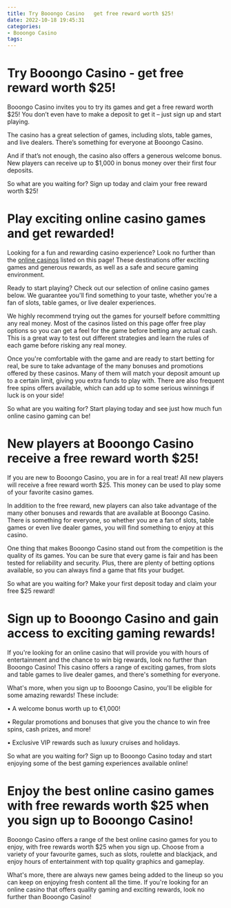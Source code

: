 ```yaml
---
title: Try Booongo Casino   get free reward worth $25!
date: 2022-10-18 19:45:31
categories:
- Booongo Casino
tags:
---
```



#  Try Booongo Casino - get free reward worth $25!

Booongo Casino invites you to try its games and get a free reward worth $25! You don’t even have to make a deposit to get it – just sign up and start playing.

The casino has a great selection of games, including slots, table games, and live dealers. There’s something for everyone at Booongo Casino.

And if that’s not enough, the casino also offers a generous welcome bonus. New players can receive up to $1,000 in bonus money over their first four deposits.

So what are you waiting for? Sign up today and claim your free reward worth $25!

#  Play exciting online casino games and get rewarded!

Looking for a fun and rewarding casino experience? Look no further than the [online casinos][1] listed on this page! These destinations offer exciting games and generous rewards, as well as a safe and secure gaming environment.

Ready to start playing? Check out our selection of online casino games below. We guarantee you'll find something to your taste, whether you're a fan of slots, table games, or live dealer experiences.

We highly recommend trying out the games for yourself before committing any real money. Most of the casinos listed on this page offer free play options so you can get a feel for the game before betting any actual cash. This is a great way to test out different strategies and learn the rules of each game before risking any real money.

Once you're comfortable with the game and are ready to start betting for real, be sure to take advantage of the many bonuses and promotions offered by these casinos. Many of them will match your deposit amount up to a certain limit, giving you extra funds to play with. There are also frequent free spins offers available, which can add up to some serious winnings if luck is on your side!

So what are you waiting for? Start playing today and see just how much fun online casino gaming can be!

[1]: https://www.casinoguardian.co/online-casinos

#  New players at Booongo Casino receive a free reward worth $25!

If you are new to Booongo Casino, you are in for a real treat! All new players will receive a free reward worth $25. This money can be used to play some of your favorite casino games.

In addition to the free reward, new players can also take advantage of the many other bonuses and rewards that are available at Booongo Casino. There is something for everyone, so whether you are a fan of slots, table games or even live dealer games, you will find something to enjoy at this casino.

One thing that makes Booongo Casino stand out from the competition is the quality of its games. You can be sure that every game is fair and has been tested for reliability and security. Plus, there are plenty of betting options available, so you can always find a game that fits your budget.

So what are you waiting for? Make your first deposit today and claim your free $25 reward!

#  Sign up to Booongo Casino and gain access to exciting gaming rewards!

If you're looking for an online casino that will provide you with hours of entertainment and the chance to win big rewards, look no further than Booongo Casino! This casino offers a range of exciting games, from slots and table games to live dealer games, and there's something for everyone.

What's more, when you sign up to Booongo Casino, you'll be eligible for some amazing rewards! These include:

• A welcome bonus worth up to €1,000!

• Regular promotions and bonuses that give you the chance to win free spins, cash prizes, and more!

• Exclusive VIP rewards such as luxury cruises and holidays.

So what are you waiting for? Sign up to Booongo Casino today and start enjoying some of the best gaming experiences available online!

#  Enjoy the best online casino games with free rewards worth $25 when you sign up to Booongo Casino!

Booongo Casino offers a range of the best online casino games for you to enjoy, with free rewards worth $25 when you sign up. Choose from a variety of your favourite games, such as slots, roulette and blackjack, and enjoy hours of entertainment with top quality graphics and gameplay.

What's more, there are always new games being added to the lineup so you can keep on enjoying fresh content all the time. If you're looking for an online casino that offers quality gaming and exciting rewards, look no further than Booongo Casino!